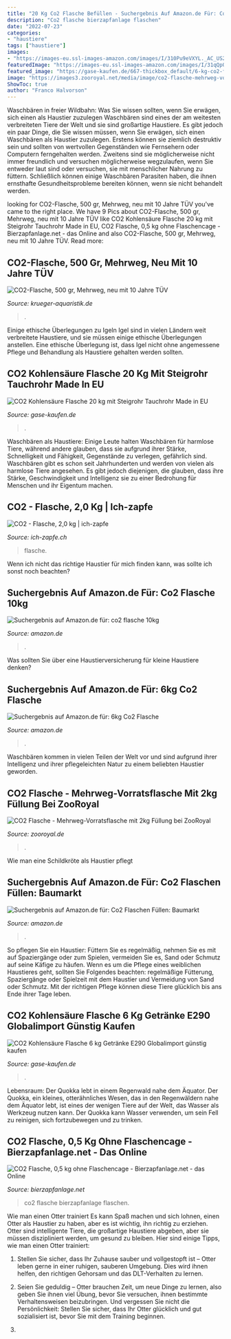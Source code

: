 ```yaml
---
title: "20 Kg Co2 Flasche Befüllen - Suchergebnis Auf Amazon.de Für: Co2 Flaschen Füllen: Baumarkt"
description: "Co2 flasche bierzapfanlage flaschen"
date: "2022-07-23"
categories:
- "haustiere"
tags: ["haustiere"]
images:
- "https://images-eu.ssl-images-amazon.com/images/I/310Pu9eVXYL._AC_US200_.jpg"
featuredImage: "https://images-eu.ssl-images-amazon.com/images/I/31qQpQnSgnL._AC_US218_.jpg"
featured_image: "https://gase-kaufen.de/667-thickbox_default/6-kg-co2-flasche-getranke-kohlensaure-e290-globalimport.jpg"
image: "https://images3.zooroyal.net/media/image/co2-flasche-mehrweg-vorratsflasche-mit-2kg-fullung-ventil-1200x1200.jpg"
ShowToc: true
author: "Franco Halvorson"
---
```



Waschbären in freier Wildbahn: Was Sie wissen sollten, wenn Sie erwägen, sich einen als Haustier zuzulegen
Waschbären sind eines der am weitesten verbreiteten Tiere der Welt und sie sind großartige Haustiere. Es gibt jedoch ein paar Dinge, die Sie wissen müssen, wenn Sie erwägen, sich einen Waschbären als Haustier zuzulegen. Erstens können sie ziemlich destruktiv sein und sollten von wertvollen Gegenständen wie Fernsehern oder Computern ferngehalten werden. Zweitens sind sie möglicherweise nicht immer freundlich und versuchen möglicherweise wegzulaufen, wenn Sie entweder laut sind oder versuchen, sie mit menschlicher Nahrung zu füttern. Schließlich können einige Waschbären Parasiten haben, die ihnen ernsthafte Gesundheitsprobleme bereiten können, wenn sie nicht behandelt werden.

	

		
looking for CO2-Flasche, 500 gr, Mehrweg, neu mit 10 Jahre TÜV you've came to the right place. We have 9 Pics about CO2-Flasche, 500 gr, Mehrweg, neu mit 10 Jahre TÜV like CO2 Kohlensäure Flasche 20 kg mit Steigrohr Tauchrohr Made in EU, CO2 Flasche, 0,5 kg ohne Flaschencage - Bierzapfanlage.net - das Online and also CO2-Flasche, 500 gr, Mehrweg, neu mit 10 Jahre TÜV. Read more:
		
    
## CO2-Flasche, 500 Gr, Mehrweg, Neu Mit 10 Jahre TÜV

<img loading=lazy src="https://www.krueger-aquaristik.de/media/image/product/103/lg/co2-flasche-500-g-mehrweg.jpg" onerror="this.onerror=null;this.src='https://tse4.mm.bing.net/th?id=OIP.a68s6g2wrw4zihKefgGsOgHaHa&amp;pid=15.1';" alt="CO2-Flasche, 500 gr, Mehrweg, neu mit 10 Jahre TÜV">

_Source: krueger-aquaristik.de_

>. 

	

Einige ethische Überlegungen zu Igeln
Igel sind in vielen Ländern weit verbreitete Haustiere, und sie müssen einige ethische Überlegungen anstellen. Eine ethische Überlegung ist, dass Igel nicht ohne angemessene Pflege und Behandlung als Haustiere gehalten werden sollten.

    
## CO2 Kohlensäure Flasche 20 Kg Mit Steigrohr Tauchrohr Made In EU

<img loading=lazy src="https://gase-kaufen.de/679-thickbox_default/co2-kohlensaure-flasche-20-kg-mit-steigrohr-zur-flussigentnahme.jpg" onerror="this.onerror=null;this.src='https://tse3.mm.bing.net/th?id=OIP.869kxeFoQr2qKffxsDfKogHaHa&amp;pid=15.1';" alt="CO2 Kohlensäure Flasche 20 kg mit Steigrohr Tauchrohr Made in EU">

_Source: gase-kaufen.de_

>. 

	

Waschbären als Haustiere: Einige Leute halten Waschbären für harmlose Tiere, während andere glauben, dass sie aufgrund ihrer Stärke, Schnelligkeit und Fähigkeit, Gegenstände zu verlegen, gefährlich sind.
Waschbären gibt es schon seit Jahrhunderten und werden von vielen als harmlose Tiere angesehen. Es gibt jedoch diejenigen, die glauben, dass ihre Stärke, Geschwindigkeit und Intelligenz sie zu einer Bedrohung für Menschen und ihr Eigentum machen.

    
## CO2 - Flasche, 2,0 Kg | Ich-zapfe

<img loading=lazy src="https://cdn02.plentymarkets.com/1scq80vj4apc/item/images/22/full/CO2-Flasche--2-0-kg.jpg" onerror="this.onerror=null;this.src='https://tse3.mm.bing.net/th?id=OIP.yG2yL0gNs7LeYlS9rnM1MAHaHa&amp;pid=15.1';" alt="CO2 - Flasche, 2,0 kg | ich-zapfe">

_Source: ich-zapfe.ch_

>flasche. 

	

Wenn ich nicht das richtige Haustier für mich finden kann, was sollte ich sonst noch beachten?

    
## Suchergebnis Auf Amazon.de Für: Co2 Flasche 10kg

<img loading=lazy src="https://images-eu.ssl-images-amazon.com/images/I/31qQpQnSgnL._AC_US218_.jpg" onerror="this.onerror=null;this.src='https://tse3.mm.bing.net/th?id=OIP.JhFghZwDMSh3cI4Rfv0DqwAAAA&amp;pid=15.1';" alt="Suchergebnis auf Amazon.de für: co2 flasche 10kg">

_Source: amazon.de_

>. 

	

Was sollten Sie über eine Haustierversicherung für kleine Haustiere denken?

    
## Suchergebnis Auf Amazon.de Für: 6kg Co2 Flasche

<img loading=lazy src="https://images-eu.ssl-images-amazon.com/images/I/41dp6Jla0PL._AC_US500_QL65_.jpg" onerror="this.onerror=null;this.src='https://tse2.mm.bing.net/th?id=OIP.FMnbowEJhRmbuMFr691trwHaHa&amp;pid=15.1';" alt="Suchergebnis auf Amazon.de für: 6kg Co2 Flasche">

_Source: amazon.de_

>. 

	

Waschbären kommen in vielen Teilen der Welt vor und sind aufgrund ihrer Intelligenz und ihrer pflegeleichten Natur zu einem beliebten Haustier geworden.

    
## CO2 Flasche - Mehrweg-Vorratsflasche Mit 2kg Füllung Bei ZooRoyal

<img loading=lazy src="https://images3.zooroyal.net/media/image/co2-flasche-mehrweg-vorratsflasche-mit-2kg-fullung-ventil-1200x1200.jpg" onerror="this.onerror=null;this.src='https://tse1.mm.bing.net/th?id=OIP.IVsaJFJMM72ftebPn4JBUQHaHa&amp;pid=15.1';" alt="CO2 Flasche - Mehrweg-Vorratsflasche mit 2kg Füllung bei ZooRoyal">

_Source: zooroyal.de_

>. 

	

Wie man eine Schildkröte als Haustier pflegt

    
## Suchergebnis Auf Amazon.de Für: Co2 Flaschen Füllen: Baumarkt

<img loading=lazy src="https://images-eu.ssl-images-amazon.com/images/I/310Pu9eVXYL._AC_US200_.jpg" onerror="this.onerror=null;this.src='https://tse4.mm.bing.net/th?id=OIP.nJdzVX5FQecX05nTEsFDcwAAAA&amp;pid=15.1';" alt="Suchergebnis auf Amazon.de für: Co2 Flaschen Füllen: Baumarkt">

_Source: amazon.de_

>. 

	

So pflegen Sie ein Haustier: Füttern Sie es regelmäßig, nehmen Sie es mit auf Spaziergänge oder zum Spielen, vermeiden Sie es, Sand oder Schmutz auf seine Käfige zu häufen.
Wenn es um die Pflege eines weiblichen Haustieres geht, sollten Sie Folgendes beachten: regelmäßige Fütterung, Spaziergänge oder Spielzeit mit dem Haustier und Vermeidung von Sand oder Schmutz. Mit der richtigen Pflege können diese Tiere glücklich bis ans Ende ihrer Tage leben.

    
## CO2 Kohlensäure Flasche 6 Kg Getränke E290 Globalimport Günstig Kaufen

<img loading=lazy src="https://gase-kaufen.de/667-thickbox_default/6-kg-co2-flasche-getranke-kohlensaure-e290-globalimport.jpg" onerror="this.onerror=null;this.src='https://tse4.mm.bing.net/th?id=OIP.s4iAAeB2Qjn7JxINQLCiSwHaHa&amp;pid=15.1';" alt="CO2 Kohlensäure Flasche 6 kg Getränke E290 Globalimport günstig kaufen">

_Source: gase-kaufen.de_

>. 

	

Lebensraum: Der Quokka lebt in einem Regenwald nahe dem Äquator.
Der Quokka, ein kleines, otterähnliches Wesen, das in den Regenwäldern nahe dem Äquator lebt, ist eines der wenigen Tiere auf der Welt, das Wasser als Werkzeug nutzen kann. Der Quokka kann Wasser verwenden, um sein Fell zu reinigen, sich fortzubewegen und zu trinken.

    
## CO2 Flasche, 0,5 Kg Ohne Flaschencage - Bierzapfanlage.net - Das Online

<img loading=lazy src="https://www.bierzapfanlage.net/wp-content/uploads/2015/10/co2-flasche-05-kg-ohne-flaschencage-1.jpg" onerror="this.onerror=null;this.src='https://tse2.mm.bing.net/th?id=OIP.7XdtBp8ygom37yFb8HmiJQAAAA&amp;pid=15.1';" alt="CO2 Flasche, 0,5 kg ohne Flaschencage - Bierzapfanlage.net - das Online">

_Source: bierzapfanlage.net_

>co2 flasche bierzapfanlage flaschen. 

	

Wie man einen Otter trainiert
Es kann Spaß machen und sich lohnen, einen Otter als Haustier zu haben, aber es ist wichtig, ihn richtig zu erziehen. Otter sind intelligente Tiere, die großartige Haustiere abgeben, aber sie müssen diszipliniert werden, um gesund zu bleiben. Hier sind einige Tipps, wie man einen Otter trainiert:
1. Stellen Sie sicher, dass Ihr Zuhause sauber und vollgestopft ist – Otter leben gerne in einer ruhigen, sauberen Umgebung. Dies wird ihnen helfen, den richtigen Gehorsam und das DLT-Verhalten zu lernen.

2. Seien Sie geduldig – Otter brauchen Zeit, um neue Dinge zu lernen, also geben Sie ihnen viel Übung, bevor Sie versuchen, ihnen bestimmte Verhaltensweisen beizubringen. Und vergessen Sie nicht die Persönlichkeit: Stellen Sie sicher, dass Ihr Otter glücklich und gut sozialisiert ist, bevor Sie mit dem Training beginnen.

3.

